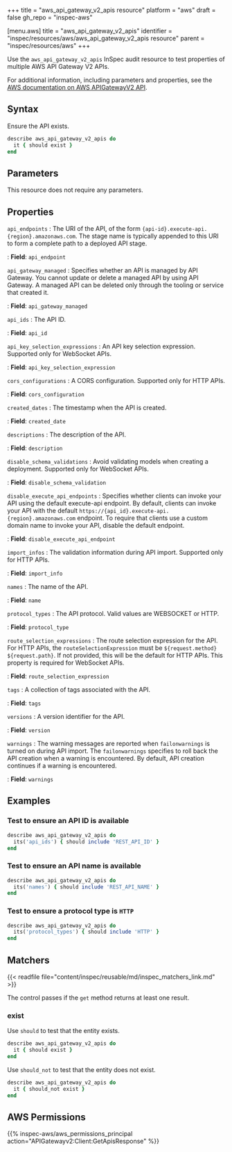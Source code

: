 +++
title = "aws_api_gateway_v2_apis resource"
platform = "aws"
draft = false
gh_repo = "inspec-aws"

[menu.aws]
title = "aws_api_gateway_v2_apis"
identifier = "inspec/resources/aws/aws_api_gateway_v2_apis resource"
parent = "inspec/resources/aws"
+++

Use the `aws_api_gateway_v2_apis` InSpec audit resource to test properties of multiple AWS API Gateway V2 APIs.

For additional information, including parameters and properties, see the [AWS documentation on AWS APIGatewayV2 API](https://docs.aws.amazon.com/AWSCloudFormation/latest/UserGuide/aws-resource-apigatewayv2-api.html).

## Syntax

Ensure the API exists.

```ruby
describe aws_api_gateway_v2_apis do
  it { should exist }
end
```

## Parameters

This resource does not require any parameters.

## Properties

`api_endpoints`
: The URI of the API, of the form `{api-id}.execute-api.{region}.amazonaws.com`. The stage name is typically appended to this URI to form a complete path to a deployed API stage.

: **Field**: `api_endpoint`

`api_gateway_managed`
: Specifies whether an API is managed by API Gateway. You cannot update or delete a managed API by using API Gateway. A managed API can be deleted only through the tooling or service that created it.

: **Field**: `api_gateway_managed`

`api_ids`
: The API ID.

: **Field**: `api_id`

`api_key_selection_expressions`
: An API key selection expression. Supported only for WebSocket APIs.

: **Field**: `api_key_selection_expression`

`cors_configurations`
: A CORS configuration. Supported only for HTTP APIs.

: **Field**: `cors_configuration`

`created_dates`
: The timestamp when the API is created.

: **Field**: `created_date`

`descriptions`
: The description of the API.

: **Field**: `description`

`disable_schema_validations`
: Avoid validating models when creating a deployment. Supported only for WebSocket APIs.

: **Field**: `disable_schema_validation`

`disable_execute_api_endpoints`
: Specifies whether clients can invoke your API using the default execute-api endpoint. By default, clients can invoke your API with the default `https://{api_id}.execute-api.{region}.amazonaws.com` endpoint. To require that clients use a custom domain name to invoke your API, disable the default endpoint.

: **Field**: `disable_execute_api_endpoint`

`import_infos`
: The validation information during API import. Supported only for HTTP APIs.

: **Field**: `import_info`

`names`
: The name of the API.

: **Field**: `name`

`protocol_types`
: The API protocol. Valid values are WEBSOCKET or HTTP.

: **Field**: `protocol_type`

`route_selection_expressions`
: The route selection expression for the API. For HTTP APIs, the `routeSelectionExpression` must be `${request.method} ${request.path}`. If not provided, this will be the default for HTTP APIs. This property is required for WebSocket APIs.

: **Field**: `route_selection_expression`

`tags`
: A collection of tags associated with the API.

: **Field**: `tags`

`versions`
: A version identifier for the API.

: **Field**: `version`

`warnings`
: The warning messages are reported when `failonwarnings` is turned on during API import. The `failonwarnings` specifies to roll back the API creation when a warning is encountered. By default, API creation continues if a warning is encountered.

: **Field**: `warnings`

## Examples

### Test to ensure an API ID is available

```ruby
describe aws_api_gateway_v2_apis do
  its('api_ids') { should include 'REST_API_ID' }
end
```

### Test to ensure an API name is available

```ruby
describe aws_api_gateway_v2_apis do
  its('names') { should include 'REST_API_NAME' }
end
```

### Test to ensure a protocol type is `HTTP`

```ruby
describe aws_api_gateway_v2_apis do
  its('protocol_types') { should include 'HTTP' }
end
```

## Matchers

{{< readfile file="content/inspec/reusable/md/inspec_matchers_link.md" >}}

The control passes if the `get` method returns at least one result.

### exist

Use `should` to test that the entity exists.

```ruby
describe aws_api_gateway_v2_apis do
  it { should exist }
end
```

Use `should_not` to test that the entity does not exist.

```ruby
describe aws_api_gateway_v2_apis do
  it { should_not exist }
end
```

## AWS Permissions

{{% inspec-aws/aws_permissions_principal action="APIGatewayv2:Client:GetApisResponse" %}}
